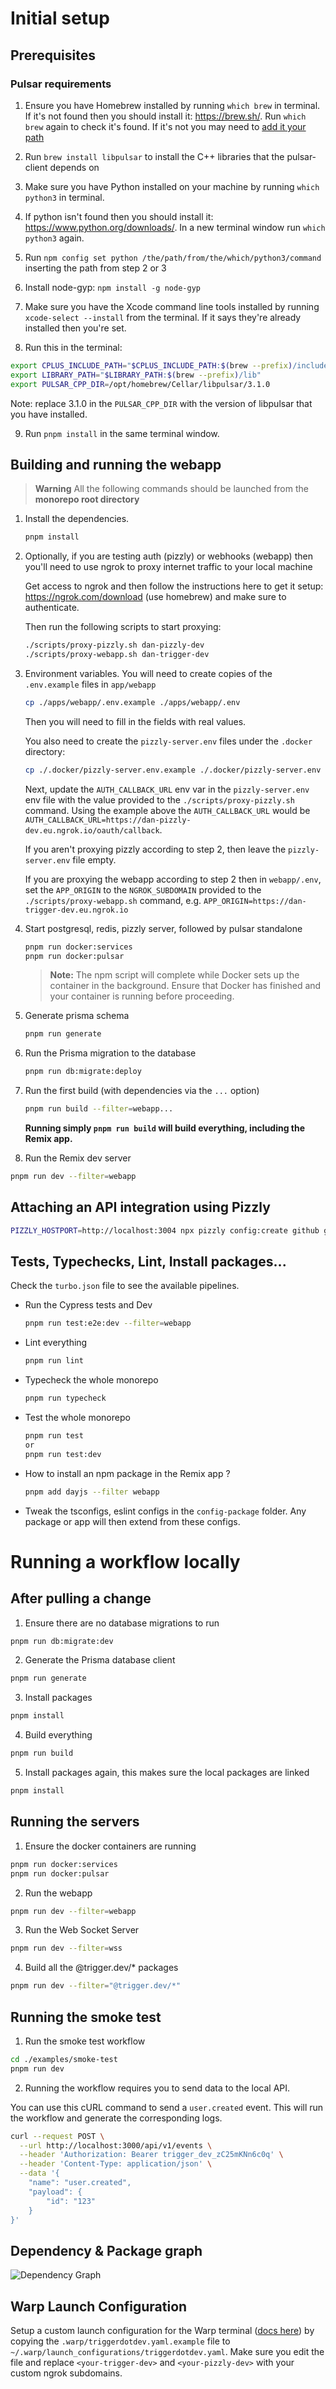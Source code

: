 # Initial setup

## Prerequisites

### Pulsar requirements

1. Ensure you have Homebrew installed by running `which brew` in terminal. If it's not found then you should install it: https://brew.sh/. Run `which brew` again to check it's found. If it's not you may need to [add it your path](https://stackoverflow.com/questions/36657321/after-installing-homebrew-i-get-zsh-command-not-found-brew)

2. Run `brew install libpulsar` to install the C++ libraries that the pulsar-client depends on

3. Make sure you have Python installed on your machine by running `which python3` in terminal.

4. If python isn't found then you should install it: https://www.python.org/downloads/. In a new terminal window run `which python3` again.

5. Run `npm config set python /the/path/from/the/which/python3/command` inserting the path from step 2 or 3

6. Install node-gyp: `npm install -g node-gyp`

7. Make sure you have the Xcode command line tools installed by running `xcode-select --install` from the terminal. If it says they're already installed then you're set.

8. Run this in the terminal:

```sh
export CPLUS_INCLUDE_PATH="$CPLUS_INCLUDE_PATH:$(brew --prefix)/include"
export LIBRARY_PATH="$LIBRARY_PATH:$(brew --prefix)/lib"
export PULSAR_CPP_DIR=/opt/homebrew/Cellar/libpulsar/3.1.0
```
Note: replace 3.1.0 in the `PULSAR_CPP_DIR` with the version of libpulsar that you have installed.

9. Run `pnpm install` in the same terminal window.

## Building and running the webapp

> **Warning**
> All the following commands should be launched from the **monorepo root directory**

1. Install the dependencies.
   ```bash
   pnpm install
   ```
2. Optionally, if you are testing auth (pizzly) or webhooks (webapp) then you'll need to use ngrok to proxy internet traffic to your local machine

   Get access to ngrok and then follow the instructions here to get it setup: https://ngrok.com/download (use homebrew) and make sure to authenticate.

   Then run the following scripts to start proxying:

   ```sh
   ./scripts/proxy-pizzly.sh dan-pizzly-dev
   ./scripts/proxy-webapp.sh dan-trigger-dev
   ```

3. Environment variables. You will need to create copies of the `.env.example` files in `app/webapp`

   ```sh
   cp ./apps/webapp/.env.example ./apps/webapp/.env
   ```

   Then you will need to fill in the fields with real values.

   You also need to create the `pizzly-server.env` files under the `.docker` directory:

   ```sh
   cp ./.docker/pizzly-server.env.example ./.docker/pizzly-server.env
   ```

   Next, update the `AUTH_CALLBACK_URL` env var in the `pizzly-server.env` env file with the value provided to the `./scripts/proxy-pizzly.sh` command. Using the example above the `AUTH_CALLBACK_URL` would be `AUTH_CALLBACK_URL=https://dan-pizzly-dev.eu.ngrok.io/oauth/callback`.

   If you aren't proxying pizzly according to step 2, then leave the `pizzly-server.env` file empty.

   If you are proxying the webapp according to step 2 then in `webapp/.env`, set the `APP_ORIGIN` to the `NGROK_SUBDOMAIN` provided to the `./scripts/proxy-webapp.sh` command, e.g. `APP_ORIGIN=https://dan-trigger-dev.eu.ngrok.io`

4. Start postgresql, redis, pizzly server, followed by pulsar standalone

   ```bash
   pnpm run docker:services
   pnpm run docker:pulsar
   ```

   > **Note:** The npm script will complete while Docker sets up the container in the background. Ensure that Docker has finished and your container is running before proceeding.

5. Generate prisma schema
   ```bash
   pnpm run generate
   ```
6. Run the Prisma migration to the database

   ```bash
   pnpm run db:migrate:deploy
   ```

7. Run the first build (with dependencies via the `...` option)

   ```bash
   pnpm run build --filter=webapp...
   ```

   **Running simply `pnpm run build` will build everything, including the Remix app.**

8. Run the Remix dev server

```bash
pnpm run dev --filter=webapp
```

## Attaching an API integration using Pizzly

```bash
PIZZLY_HOSTPORT=http://localhost:3004 npx pizzly config:create github github <client-id> <client-secret> "repo,user"
```

## Tests, Typechecks, Lint, Install packages...

Check the `turbo.json` file to see the available pipelines.

- Run the Cypress tests and Dev
  ```bash
  pnpm run test:e2e:dev --filter=webapp
  ```
- Lint everything
  ```bash
  pnpm run lint
  ```
- Typecheck the whole monorepo
  ```bash
  pnpm run typecheck
  ```
- Test the whole monorepo
  ```bash
  pnpm run test
  or
  pnpm run test:dev
  ```
- How to install an npm package in the Remix app ?
  ```bash
  pnpm add dayjs --filter webapp
  ```
- Tweak the tsconfigs, eslint configs in the `config-package` folder. Any package or app will then extend from these configs.

# Running a workflow locally

## After pulling a change

1. Ensure there are no database migrations to run

```bash
pnpm run db:migrate:dev
```

2. Generate the Prisma database client

```bash
pnpm run generate
```

3. Install packages

```bash
pnpm install
```

4. Build everything

```bash
pnpm run build
```

5. Install packages again, this makes sure the local packages are linked

```bash
pnpm install
```

## Running the servers

1. Ensure the docker containers are running

```bash
pnpm run docker:services
pnpm run docker:pulsar
```

2. Run the webapp

```bash
pnpm run dev --filter=webapp
```

3. Run the Web Socket Server

```bash
pnpm run dev --filter=wss
```

4. Build all the @trigger.dev/\* packages

```bash
pnpm run dev --filter="@trigger.dev/*"
```

## Running the smoke test

1. Run the smoke test workflow

```bash
cd ./examples/smoke-test
pnpm run dev
```

2. Running the workflow requires you to send data to the local API.

You can use this cURL command to send a `user.created` event. This will run the workflow and generate the corresponding logs.

```bash
curl --request POST \
  --url http://localhost:3000/api/v1/events \
  --header 'Authorization: Bearer trigger_dev_zC25mKNn6c0q' \
  --header 'Content-Type: application/json' \
  --data '{
	"name": "user.created",
	"payload": {
		"id": "123"
	}
}'
```

## Dependency & Package graph

![Dependency Graph](assets/dependencyGraph.png)

## Warp Launch Configuration

Setup a custom launch configuration for the Warp terminal ([docs here](https://docs.warp.dev/features/sessions/launch-configurations)) by copying the `.warp/triggerdotdev.yaml.example` file to `~/.warp/launch_configurations/triggerdotdev.yaml`. Make sure you edit the file and replace `<your-trigger-dev>` and `<your-pizzly-dev>` with your custom ngrok subdomains.

